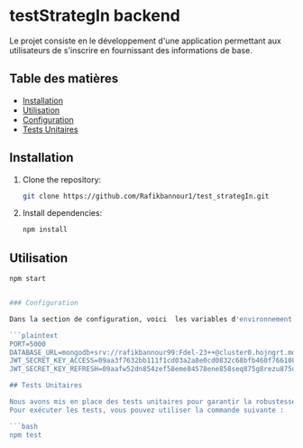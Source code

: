 # testStrategIn backend

Le projet consiste en le développement d'une application permettant aux utilisateurs de s'inscrire en fournissant des informations de base.

## Table des matières

- [Installation](#installation)
- [Utilisation](#utilisation)
- [Configuration](#configuration)
- [Tests Unitaires](#tests-unitaires)

## Installation

1. Clone the repository:
   ```bash
   git clone https://github.com/Rafikbannour1/test_strategIn.git
2. Install dependencies:
    ```bash
   npm install

## Utilisation

   ```bash
   npm start


### Configuration

Dans la section de configuration, voici  les variables d'environnement suivantes :

```plaintext
PORT=5000
DATABASE_URL=mongodb+srv://rafikbannour99:Fdel-23++@cluster0.hojngrt.mongodb.net/
JWT_SECRET_KEY_ACCESS=09aa3f7632bb111f1cd03a2a8e0cd0832c68bfb460f766108da3dab4f39355781ac49e3332027a17044ddb90470292458bbfbf931c8edf7bb41e83e7fea0ac71
JWT_SECRET_KEY_REFRESH=09aafw52dn854zef58eme84578ene858seq875g8rezu875uiomoi8955asa87e8eue554ueu778uiy5iyi5y455faqf87fzfzffeufezu5zeuzer5uzeru5zuzu85z1

## Tests Unitaires

Nous avons mis en place des tests unitaires pour garantir la robustesse et la fiabilité de notre code.
Pour exécuter les tests, vous pouvez utiliser la commande suivante :

```bash
npm test


